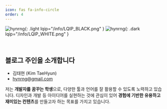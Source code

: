 ```yaml
---
icon: fas fa-info-circle
order: 4
---
```


<!-- fas fa-info-circle -->

![hynrng](/info/hynrng_black.png){: .light lqip="/info/LQIP_BLACK.png" }
![hynrng](/info/hynrng_white.png){: .dark lqip="/info/LQIP_WHITE.png" }

<br>

## **블로그 주인을 소개합니다**

- 김태현 (Kim TaeHyun)
- hynrng@gmail.com

저는 **개발자를 꿈꾸는 학생**으로, 다양한 툴과 언어를 잘 활용할 수 있도록 노력하고 있습니다. 디자인과 개발 등 아이디어를 실현하는 것에 관심이 있어 **경험에 기반한 유용하고 재미있는 컨텐츠**를 만들고자 하는 목표를 가지고 있습니다.
